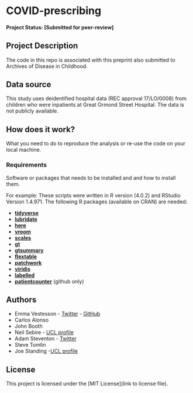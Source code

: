 # COVID-prescribing

#### Project Status: [Submitted for peer-review]

## Project Description

The code in this repo is associated with this preprint also submitted to Archives of Disease in Childhood. 




## Data source

This study uses deidentified hospital data (REC approval 17/LO/0008) from children who were inpatients at Great Ormond Street Hospital.  The data is not publicly available. 

## How does it work?

What you need to do to reproduce the analysis or re-use the code on your local machine.  

### Requirements

Software or packages that needs to be installed and and how to install them.

For example:
These scripts were written in R version (4.0.2) and RStudio Version 1.4.971. 
The following R packages (available on CRAN) are needed: 
* [**tidyverse**](https://www.tidyverse.org/)
* [**lubridate**](https://lubridate.tidyverse.org/)
* [**here**](https://cran.r-project.org/web/packages/here/index.html)
* [**vroom**](https://vroom.r-lib.org/)
* [**scales**](https://cran.r-project.org/web/packages/scales/index.html)
* [**gt**](https://gt.rstudio.com/)
* [**gtsummary**](https://cran.r-project.org/web/packages/gtsummary/index.html)
* [**flextable**](https://cran.r-project.org/web/packages/flextable/)
* [**patchwork**](https://patchwork.data-imaginist.com/)
* [**viridis**](https://cran.r-project.org/web/packages/viridis/)
* [**labelled**](https://cran.r-project.org/web/packages/labelled/)
* [**patientcounter**](https://github.com/johnmackintosh/patientcounter) (github only)



## Authors

* Emma Vestesson - [Twitter](https://twitter.com/Gummifot) - [GitHub](https://github.com/emmavestesson)
* Carlos Alonso
* John Booth
* Neil Sebire - [UCL profile](https://www.ucl.ac.uk/child-health/people/neil-sebire)
* Adam Steventon - [Twitter](https://twitter.com/ASteventonTHF) 
* Steve Tomlin 
* Joe Standing -[UCL profile](https://www.ucl.ac.uk/child-health/people/standing)

## License

This project is licensed under the [MIT License](link to license file).

